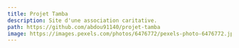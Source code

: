 ```yaml
---
title: Projet Tamba
description: Site d'une association caritative.
path: https://github.com/abdou91140/projet-tamba
image: https://images.pexels.com/photos/6476772/pexels-photo-6476772.jpeg?auto=compress&cs=tinysrgb&dpr=2&h=100&w=100
---
```

